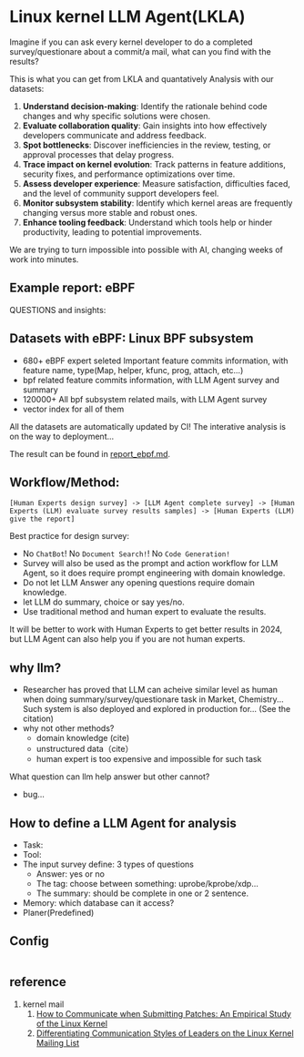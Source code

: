 # Linux kernel LLM Agent(LKLA)

Imagine if you can ask every kernel developer to do a completed survey/questionare about a commit/a mail, what can you find with the results?

This is what you can get from LKLA and quantatively Analysis with our datasets:

1. **Understand decision-making**: Identify the rationale behind code changes and why specific solutions were chosen.
2. **Evaluate collaboration quality**: Gain insights into how effectively developers communicate and address feedback.
3. **Spot bottlenecks**: Discover inefficiencies in the review, testing, or approval processes that delay progress.
4. **Trace impact on kernel evolution**: Track patterns in feature additions, security fixes, and performance optimizations over time.
5. **Assess developer experience**: Measure satisfaction, difficulties faced, and the level of community support developers feel.
6. **Monitor subsystem stability**: Identify which kernel areas are frequently changing versus more stable and robust ones.
7. **Enhance tooling feedback**: Understand which tools help or hinder productivity, leading to potential improvements.

We are trying to turn impossible into possible with AI, changing weeks of work into minutes.

## Example report: eBPF

QUESTIONS and insights:



## Datasets with eBPF: Linux BPF subsystem

- 680+ eBPF expert seleted Important feature commits information, with feature name, type(Map, helper, kfunc, prog, attach, etc...)
- bpf related feature commits information, with LLM Agent survey and summary
- 120000+ All bpf subsystem related mails, with LLM Agent survey
- vector index for all of them

All the datasets are automatically updated by CI! The interative analysis is on the way to deployment...

The result can be found in [report_ebpf.md](docs/report_ebpf.md).

## Workflow/Method:

```
[Human Experts design survey] -> [LLM Agent complete survey] -> [Human Experts (LLM) evaluate survey results samples] -> [Human Experts (LLM) give the report]
```

Best practice for design survey:

- No `ChatBot`! No `Document Search!`! No `Code Generation!`
- Survey will also be used as the prompt and action workflow for LLM Agent, so it does require prompt engineering with domain knowledge.
- Do not let LLM Answer any opening questions require domain knowledge.
- let LLM do summary, choice or say yes/no.
- Use traditional method and human expert to evaluate the results.

It will be better to work with Human Experts to get better results in 2024, but LLM Agent can also help you if you are not human experts.

## why llm?

- Researcher has proved that LLM can acheive similar level as human when doing summary/survey/questionare task in Market, Chemistry... Such system is also deployed and explored in production for... (See the citation)
- why not other methods?
  - domain knowledge (cite)
  - unstructured data（cite）
  - human expert is too expensive and impossible for such task
 
What question can llm help answer but other cannot?

- bug...

## How to define a LLM Agent for analysis

- Task:
- Tool:
- The input survey define: 3 types of questions
    - Answer: yes or no
    - The tag: choose between something: uprobe/kprobe/xdp...
    - The summary: should be complete in one or 2 sentence.
- Memory: which database can it access?
- Planer(Predefined)

## Config

```yml

```

## reference

1. kernel mail
   1. [How to Communicate when Submitting Patches: An Empirical Study of the Linux Kernel](https://dl.acm.org/doi/abs/10.1145/3359210?casa_token=5CrG9X-8QNgAAAAA:mm-N0p2baZSzxgfNbBcSi5HYBF67jdM7VZlJfTbhI2ht2cv1oCHRSL_FRPmM7DHr6ISpV91szCTOEg)
   2. [Differentiating Communication Styles of Leaders on the Linux Kernel Mailing List](https://dl.acm.org/doi/abs/10.1145/2957792.2957801?casa_token=VMchS_jhea0AAAAA:EubJDL_ftM5jmV3_yzwWzDLvLq8hAsexZnss1x3j754OZr4VNENST_tSl0ijQEBnVg5AaFWpZGf3kQ)

